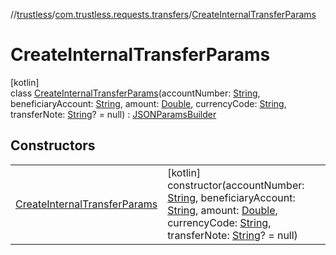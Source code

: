 //[trustless](../../../index.md)/[com.trustless.requests.transfers](../index.md)/[CreateInternalTransferParams](index.md)

# CreateInternalTransferParams

[kotlin]\
class [CreateInternalTransferParams](index.md)(accountNumber: [String](https://kotlinlang.org/api/latest/jvm/stdlib/kotlin/-string/index.html), beneficiaryAccount: [String](https://kotlinlang.org/api/latest/jvm/stdlib/kotlin/-string/index.html), amount: [Double](https://kotlinlang.org/api/latest/jvm/stdlib/kotlin/-double/index.html), currencyCode: [String](https://kotlinlang.org/api/latest/jvm/stdlib/kotlin/-string/index.html), transferNote: [String](https://kotlinlang.org/api/latest/jvm/stdlib/kotlin/-string/index.html)? = null) : [JSONParamsBuilder](../../com.trustless.params/-j-s-o-n-params-builder/index.md)

## Constructors

| | |
|---|---|
| [CreateInternalTransferParams](-create-internal-transfer-params.md) | [kotlin]<br>constructor(accountNumber: [String](https://kotlinlang.org/api/latest/jvm/stdlib/kotlin/-string/index.html), beneficiaryAccount: [String](https://kotlinlang.org/api/latest/jvm/stdlib/kotlin/-string/index.html), amount: [Double](https://kotlinlang.org/api/latest/jvm/stdlib/kotlin/-double/index.html), currencyCode: [String](https://kotlinlang.org/api/latest/jvm/stdlib/kotlin/-string/index.html), transferNote: [String](https://kotlinlang.org/api/latest/jvm/stdlib/kotlin/-string/index.html)? = null) |
